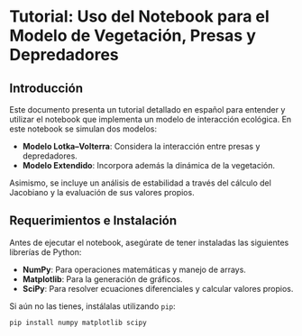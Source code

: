 # Tutorial: Uso del Notebook para el Modelo de Vegetación, Presas y Depredadores

## Introducción

Este documento presenta un tutorial detallado en español para entender y utilizar el notebook que implementa un modelo de interacción ecológica. En este notebook se simulan dos modelos:

- **Modelo Lotka–Volterra**: Considera la interacción entre presas y depredadores.
- **Modelo Extendido**: Incorpora además la dinámica de la vegetación.

Asimismo, se incluye un análisis de estabilidad a través del cálculo del Jacobiano y la evaluación de sus valores propios.

## Requerimientos e Instalación

Antes de ejecutar el notebook, asegúrate de tener instaladas las siguientes librerías de Python:

- **NumPy**: Para operaciones matemáticas y manejo de arrays.
- **Matplotlib**: Para la generación de gráficos.
- **SciPy**: Para resolver ecuaciones diferenciales y calcular valores propios.

Si aún no las tienes, instálalas utilizando `pip`:

```bash
pip install numpy matplotlib scipy

